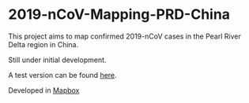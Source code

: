 # 2019-nCoV-Mapping-PRD-China

This project aims to map confirmed 2019-nCoV cases in the Pearl River Delta region in China.

Still under initial development.

A test version can be found [here](https://hluling.github.io/2019-nCoV-Mapping-PRD-China/).

Developed in [Mapbox](https://www.mapbox.com)
<!--stackedit_data:
eyJoaXN0b3J5IjpbMzAzNDY1OTZdfQ==
-->